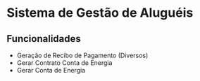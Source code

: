 # Sistema de Gestão de Aluguéis


## Funcionalidades

- Geração de Recibo de Pagamento (Diversos)
- Gerar Contrato Conta de Energia
- Gerar Conta de Energia
